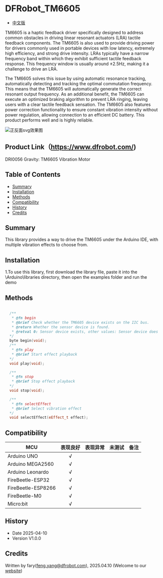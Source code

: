 # DFRobot_TM6605

* [中文版](./README_CN.md)

TM6605 is a haptic feedback driver specifically designed to address common obstacles in driving linear resonant actuators (LRA) tactile feedback components. The TM6605 is also used to provide driving power for drivers commonly used in portable devices with low latency, extremely high efficiency, and strong drive intensity. LRAs typically have a narrow frequency band within which they exhibit sufficient tactile feedback response. This frequency window is usually around ±2.5Hz, making it a challenge to drive an LRA.

The TM6605 solves this issue by using automatic resonance tracking, automatically detecting and tracking the optimal commutation frequency. This means that the TM6605 will automatically generate the correct resonant output frequency. As an additional benefit, the TM6605 can execute an optimized braking algorithm to prevent LRA ringing, leaving users with a clear tactile feedback sensation. The TM6605 also features power correction functionality to ensure constant vibration intensity without power regulation, allowing connection to an efficient DC battery. This product performs well and is highly reliable.

   
   
![正反面svg效果图](../resources/images/SFA40.png)

## Product Link（https://www.dfrobot.com/)

DRI0056 Gravity: TM6605 Vibration Motor

## Table of Contents

* [Summary](#summary)
* [Installation](#installation)
* [Methods](#methods)
* [Compatibility](#compatibility)
* [History](#history)
* [Credits](#credits)


## Summary


This library provides a way to drive the TM6605 under the Arduino IDE, with multiple vibration effects to choose from.


## Installation

1.To use this library, first download the library file, paste it into the \Arduino\libraries directory, then open the examples folder and run the demo 
## Methods
```C++

  /**
   * @fn begin
   * @brief Check whether the TM6605 device exists on the IIC bus.
   * @return Whether the sensor device is found.
   * @retval 0: Sensor device exists, other values: Sensor device does not exist.
  */
  byte begin(void);
  /**
   * @fn play
   * @brief Start effect playback
  */
  void play(void);

  /**
   * @fn stop
   * @brief Stop effect playback
  */
  void stop(void);

  /**
   * @fn selectEffect
   * @brief Select vibration effect
  */
  void selectEffect(eEffect_t effect);


```

## Compatibility

MCU                | 表现良好	|表现异常	|未测试	|备注 |
------------------ | :----------: | :----------: | :---------: | -----
Arduino UNO        |      √       |              |             | 
Arduino MEGA2560        |      √       |              |             | 
Arduino Leonardo        |      √       |              |             | 
FireBeetle-ESP32        |      √       |              |             | 
FireBeetle-ESP8266        |      √       |              |             | 
FireBeetle-M0        |      √       |              |             | 
Micro:bit        |      √       |              |             |

## History

- Date 2025-04-10
- Version V1.0.0
## Credits
Written by fary(feng.yang@dfrobot.com), 2025.04.10 (Welcome to our [website](https://www.dfrobot.com/))
